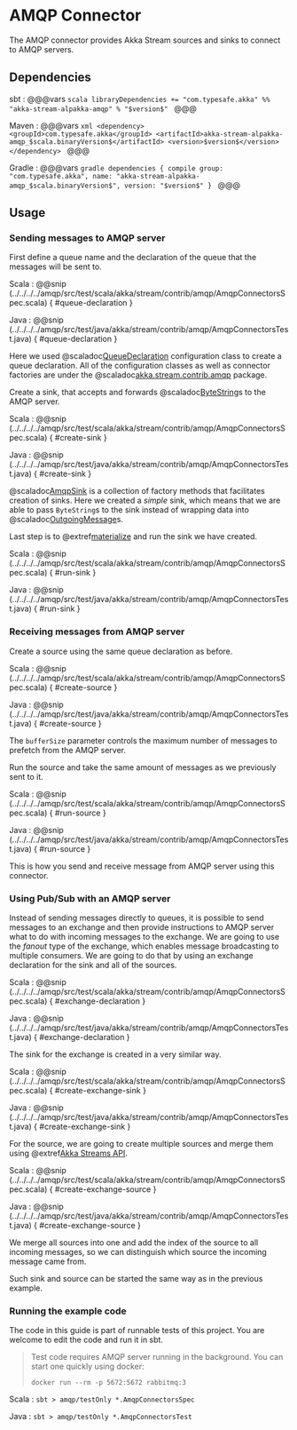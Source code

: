 # AMQP Connector

The AMQP connector provides Akka Stream sources and sinks to connect to AMQP servers.

## Dependencies

sbt
:   @@@vars
    ```scala
    libraryDependencies += "com.typesafe.akka" %% "akka-stream-alpakka-amqp" % "$version$"
    ```
    @@@

Maven
:   @@@vars
    ```xml
    <dependency>
      <groupId>com.typesafe.akka</groupId>
      <artifactId>akka-stream-alpakka-amqp_$scala.binaryVersion$</artifactId>
      <version>$version$</version>
    </dependency>
    ```
    @@@

Gradle
:   @@@vars
    ```gradle
    dependencies {
      compile group: "com.typesafe.akka", name: "akka-stream-alpakka-amqp_$scala.binaryVersion$", version: "$version$"
    }
    ```
    @@@

## Usage

### Sending messages to AMQP server

First define a queue name and the declaration of the queue that the messages will be sent to.

Scala
: @@snip (../../../../amqp/src/test/scala/akka/stream/contrib/amqp/AmqpConnectorsSpec.scala) { #queue-declaration }

Java
: @@snip (../../../../amqp/src/test/java/akka/stream/contrib/amqp/AmqpConnectorsTest.java) { #queue-declaration }

Here we used @scaladoc[QueueDeclaration](akka.stream.contrib.amqp.QueueDeclaration) configuration class to create a queue declaration. All of the configuration classes as well as connector factories are under the @scaladoc[akka.stream.contrib.amqp](akka.stream.contrib.amqp.package) package.

Create a sink, that accepts and forwards @scaladoc[ByteString](akka.util.ByteString)s to the AMQP server.

Scala
: @@snip (../../../../amqp/src/test/scala/akka/stream/contrib/amqp/AmqpConnectorsSpec.scala) { #create-sink }

Java
: @@snip (../../../../amqp/src/test/java/akka/stream/contrib/amqp/AmqpConnectorsTest.java) { #create-sink }

@scaladoc[AmqpSink](akka.stream.contrib.amqp.AmqpSink$) is a collection of factory methods that facilitates creation of sinks. Here we created a *simple* sink, which means that we are able to pass `ByteString`s to the sink instead of wrapping data into @scaladoc[OutgoingMessage](akka.stream.contrib.amqp.OutgoingMessage)s.

Last step is to @extref[materialize](akka-docs:scala/stream/stream-flows-and-basics) and run the sink we have created.

Scala
: @@snip (../../../../amqp/src/test/scala/akka/stream/contrib/amqp/AmqpConnectorsSpec.scala) { #run-sink }

Java
: @@snip (../../../../amqp/src/test/java/akka/stream/contrib/amqp/AmqpConnectorsTest.java) { #run-sink }

### Receiving messages from AMQP server

Create a source using the same queue declaration as before.

Scala
: @@snip (../../../../amqp/src/test/scala/akka/stream/contrib/amqp/AmqpConnectorsSpec.scala) { #create-source }

Java
: @@snip (../../../../amqp/src/test/java/akka/stream/contrib/amqp/AmqpConnectorsTest.java) { #create-source }

The `bufferSize` parameter controls the maximum number of messages to prefetch from the AMQP server.

Run the source and take the same amount of messages as we previously sent to it.

Scala
: @@snip (../../../../amqp/src/test/scala/akka/stream/contrib/amqp/AmqpConnectorsSpec.scala) { #run-source }

Java
: @@snip (../../../../amqp/src/test/java/akka/stream/contrib/amqp/AmqpConnectorsTest.java) { #run-source }

This is how you send and receive message from AMQP server using this connector.

### Using Pub/Sub with an AMQP server

Instead of sending messages directly to queues, it is possible to send messages to an exchange and then provide instructions to AMQP server what to do with incoming messages to the exchange. We are going to use the *fanout* type of the exchange, which enables message broadcasting to multiple consumers. We are going to do that by using an exchange declaration for the sink and all of the sources.

Scala
: @@snip (../../../../amqp/src/test/scala/akka/stream/contrib/amqp/AmqpConnectorsSpec.scala) { #exchange-declaration }

Java
: @@snip (../../../../amqp/src/test/java/akka/stream/contrib/amqp/AmqpConnectorsTest.java) { #exchange-declaration }

The sink for the exchange is created in a very similar way.

Scala
: @@snip (../../../../amqp/src/test/scala/akka/stream/contrib/amqp/AmqpConnectorsSpec.scala) { #create-exchange-sink }

Java
: @@snip (../../../../amqp/src/test/java/akka/stream/contrib/amqp/AmqpConnectorsTest.java) { #create-exchange-sink }

For the source, we are going to create multiple sources and merge them using @extref[Akka Streams API](akka-docs:scala/stream/stages-overview).

Scala
: @@snip (../../../../amqp/src/test/scala/akka/stream/contrib/amqp/AmqpConnectorsSpec.scala) { #create-exchange-source }

Java
: @@snip (../../../../amqp/src/test/java/akka/stream/contrib/amqp/AmqpConnectorsTest.java) { #create-exchange-source }

We merge all sources into one and add the index of the source to all incoming messages, so we can distinguish which source the incoming message came from.

Such sink and source can be started the same way as in the previous example.

### Running the example code

The code in this guide is part of runnable tests of this project. You are welcome to edit the code and run it in sbt.

> Test code requires AMQP server running in the background. You can start one quickly using docker:
>
> `docker run --rm -p 5672:5672 rabbitmq:3`

Scala
:   ```
    sbt
    > amqp/testOnly *.AmqpConnectorsSpec
    ```

Java
:   ```
    sbt
    > amqp/testOnly *.AmqpConnectorsTest
    ```

